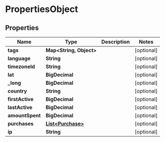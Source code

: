 

# PropertiesObject


## Properties

| Name | Type | Description | Notes |
|------------ | ------------- | ------------- | -------------|
|**tags** | **Map&lt;String, Object&gt;** |  |  [optional] |
|**language** | **String** |  |  [optional] |
|**timezoneId** | **String** |  |  [optional] |
|**lat** | **BigDecimal** |  |  [optional] |
|**_long** | **BigDecimal** |  |  [optional] |
|**country** | **String** |  |  [optional] |
|**firstActive** | **BigDecimal** |  |  [optional] |
|**lastActive** | **BigDecimal** |  |  [optional] |
|**amountSpent** | **BigDecimal** |  |  [optional] |
|**purchases** | [**List&lt;Purchase&gt;**](Purchase.md) |  |  [optional] |
|**ip** | **String** |  |  [optional] |



